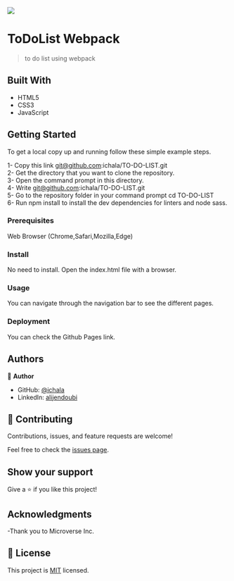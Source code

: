 ![](https://img.shields.io/badge/Microverse-blueviolet)

# ToDoList Webpack

> to do list using webpack

## Built With

- HTML5
- CSS3
- JavaScript

## Getting Started

To get a local copy up and running follow these simple example steps.

1- Copy this link git@github.com:ichala/TO-DO-LIST.git <br>
2- Get the directory that you want to clone the repository. <br>
3- Open the command prompt in this directory. <br>
4- Write git@github.com:ichala/TO-DO-LIST.git <br>
5- Go to the repository folder in your command prompt cd TO-DO-LIST<br>
6- Run npm install to install the dev dependencies for linters and node sass.

### Prerequisites

Web Browser (Chrome,Safari,Mozilla,Edge)

### Install

No need to install. Open the index.html file with a browser.

### Usage

You can navigate through the navigation bar to see the different pages.

### Deployment

You can check the Github Pages link.

## Authors

👤 **Author**

- GitHub: [@ichala](https://github.com/ichala/)
- LinkedIn: [alijendoubi](https://www.linkedin.com/in/alijendoubi/)


## 🤝 Contributing

Contributions, issues, and feature requests are welcome!

Feel free to check the [issues page](../../issues/).

## Show your support

Give a ⭐️ if you like this project!

## Acknowledgments

-Thank you to Microverse Inc.

## 📝 License

This project is [MIT](./MIT.md) licensed.